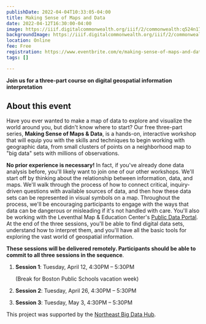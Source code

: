 ```yaml
---
publishDate: 2022-04-04T10:33:05-04:00
title: Making Sense of Maps and Data
date: 2022-04-12T16:30:00-04:00
image: https://iiif.digitalcommonwealth.org/iiif/2/commonwealth:q524n1743/full/full/0/default.jpg
backgroundImage: https://iiif.digitalcommonwealth.org/iiif/2/commonwealth:q524n1743/full/full/0/default.jpg
location: Online
fee: Free
registration: https://www.eventbrite.com/e/making-sense-of-maps-and-data-tickets-304931978757
tags: []

---
```

**Join us for a three-part course on digital geospatial information interpretation**

## About this event

Have you ever wanted to make a map of data to explore and visualize the world around you, but didn't know where to start? Our free three-part series, **Making Sense of Maps & Data**, is a hands-on, interactive workshop that will equip you with the skills and techniques to begin working with geographic data, from small clusters of points on a neighborhood map to "big data" sets with millions of observations.

**No prior experience is necessary!** In fact, if you've already done data analysis before, you'll likely want to join one of our other workshops. We'll start off by thinking about the relationship between information, data, and maps. We'll walk through the process of how to connect critical, inquiry-driven questions with available sources of data, and then how these data sets can be represented in visual symbols on a map. Throughout the process, we'll be encouraging participants to engage with the ways that data can be dangerous or misleading if it's not handled with care. You'll also be working with the Leventhal Map & Education Center's [Public Data Portal](https://data.leventhalmap.org/#/). At the end of the three sessions, you'll be able to find digital data sets, understand how to interpret them, and you'll have all the basic tools for exploring the vast world of geospatial information.

**These sessions will be delivered remotely. Participants should be able to commit to all three sessions in the sequence**.

1. **Session 1**: Tuesday, April 12, 4:30PM – 5:30PM 

   (Break for Boston Public Schools vacation week)
2. **Session 2**: Tuesday, April 26, 4:30PM – 5:30PM
3. **Session 3**: Tuesday, May 3, 4:30PM – 5:30PM

This project was supported by the [Northeast Big Data Hub](https://nebigdatahub.org/).